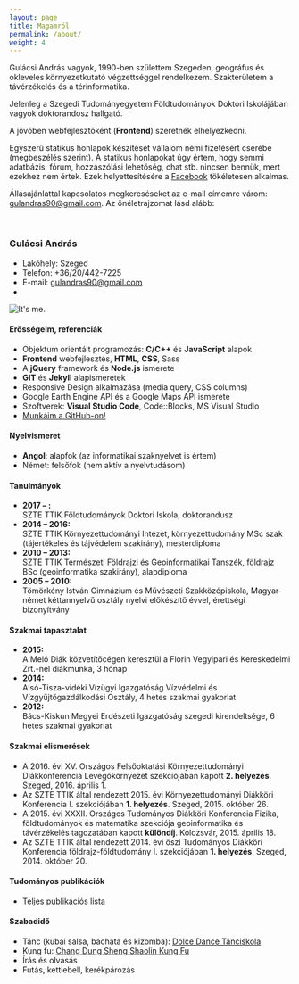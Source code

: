 ```yaml
---
layout: page
title: Magamról
permalink: /about/
weight: 4
---
```


Gulácsi András vagyok, 1990-ben születtem Szegeden, geográfus és okleveles környezetkutató végzettséggel rendelkezem. Szakterületem a távérzékelés és a térinformatika.

Jelenleg a Szegedi Tudományegyetem Földtudományok Doktori Iskolájában vagyok doktorandosz hallgató.

A jövőben webfejlesztőként (**Frontend**) szeretnék elhelyezkedni.


Egyszerű statikus honlapok készítését vállalom némi fizetésért cserébe (megbeszélés szerint). A statikus honlapokat úgy értem, hogy semmi adatbázis, fórum, hozzászólási lehetőség, chat stb. nincsen bennük, mert ezekhez nem értek. Ezek helyettesítésére a [Facebook](https://www.facebook.com/) tökéletesen alkalmas.


Állásajánlattal kapcsolatos megkereséseket az e-mail címemre várom: [gulandras90@gmail.com](mailto:gulandras90@gmail.com). Az önéletrajzomat lásd alább:


<br/>

### Gulácsi András

<div class="table-columns">
    <ul>
        <li>Lakóhely: Szeged</li>
        <li>Telefon: +36/20/442-7225</li>
        <li>E-mail: <a title="Az e-mail címem" href="mailto:gulandras90@gmail.com">gulandras90@gmail.com</a></li>
        <li id="age"></li>
    </ul>
    <span>
    <img class="profile-picture" src="{{ site.url}}/assets/me-min.jpg" alt="It's me."/></span>
</div>

<script type="text/javascript">
/*global document */
/* Calculate my age. */
function getAge(year, month, day, id) {
    "use strict";
    var now = new Date();
    var then = new Date(year, month, day);
    var nowYear = now.getFullYear();
    var age = nowYear - then.getFullYear() - 1;
    var nowMonth = now.getMonth();
    var nowDay = now.getDate();
    if (nowMonth >= month && nowDay >= day) {
        age += 1;
        document.getElementById(id).innerHTML = "Életkor: " + age;
    } else {
        document.getElementById(id).innerHTML = "Életkor: " + age;
    }
    return;
}
</script>
<script>window.onload = getAge(1990, 8, 2,"age");</script>

<h4>Erősségeim, referenciák</h4>
<ul class="lista">
	<li>Objektum orientált programozás: <strong>C/C++</strong> és <strong>JavaScript</strong> alapok</li>
    <li><strong>Frontend</strong> webfejlesztés, <strong>HTML</strong>, <strong>CSS</strong>, Sass</li>
    <li>A <strong>jQuery</strong> framework és <strong>Node.js</strong> ismerete</li>
    <li><strong>GIT</strong> és <strong>Jekyll</strong> alapismeretek</li>
    <li>Responsive Design alkalmazása (media query, CSS columns)</li>
    <li>Google Earth Engine API és a Google Maps API ismerete</li>
    <li>Szoftverek: <strong>Visual Studio Code</strong>, Code::Blocks, MS Visual Studio </li>
	<li><a href="https://github.com/SalsaBoy990/MyWorks" target="_blank">Munkáim a GitHub-on!</a></li>
</ul>

<h4>Nyelvismeret</h4>
<ul class="lista">
    <li><strong>Angol</strong>: alapfok (az informatikai szaknyelvet is értem)</li>
	<li>Német: felsőfok (nem aktív a nyelvtudásom) </li>
</ul>

<h4>Tanulmányok</h4>
<ul class="lista">
	<li><strong>2017 – :</strong><br />SZTE TTIK Földtudományok Doktori Iskola, doktorandusz</li>
	<li><strong>2014 – 2016:</strong><br />SZTE TTIK Környezettudományi Intézet, környezettudomány MSc szak (tájértékelés és tájvédelem szakirány), mesterdiploma</li>
	<li><strong>2010 – 2013:</strong><br />SZTE TTIK Természeti Földrajzi és Geoinformatikai Tanszék, földrajz BSc (geoinformatika szakirány), alapdiploma</li>
	<li><strong>2005 – 2010:</strong><br />Tömörkény István Gimnázium és Művészeti Szakközépiskola, Magyar-német kéttannyelvű osztály nyelvi előkészítő évvel, érettségi bizonyítvány</li>
</ul>

<h4>Szakmai tapasztalat</h4>
<ul class="lista">
	<li><strong>2015:</strong><br />A Meló Diák közvetítőcégen keresztül a Florin Vegyipari és Kereskedelmi Zrt.-nél diákmunka, 3 hónap</li>
	<li><strong>2014:</strong><br />Alsó-Tisza-vidéki Vízügyi Igazgatóság Vízvédelmi és Vízgyűjtőgazdálkodási Osztály, 4 hetes szakmai gyakorlat</li>
	<li><strong>2012:</strong><br />Bács-Kiskun Megyei Erdészeti Igazgatóság szegedi kirendeltsége, 6 hetes szakmai gyakorlat</li>
</ul>

<h4>Szakmai elismerések</h4>
<ul class="lista">
	<li>A 2016. évi XV. Országos Felsőoktatási Környezettudományi Diákkonferencia Levegőkörnyezet szekciójában kapott <strong>2. helyezés</strong>. Szeged, 2016. április 1.</li>
	<li>Az SZTE TTIK által rendezett 2015. évi Környezettudományi Diákköri Konferencia I. szekciójában <strong>1. helyezés</strong>. Szeged, 2015. október 26.</li>
	<li>A 2015. évi XXXII. Országos Tudományos Diákköri Konferencia Fizika, földtudományok és matematika szekciója geoinformatika és távérzékelés tagozatában kapott <strong>különdíj</strong>. Kolozsvár, 2015. április 18.</li>
	<li>Az SZTE TTIK által rendezett 2014. évi őszi Tudományos Diákköri Konferencia földrajz-földtudomány I. szekciójában <strong>1. helyezés</strong>. Szeged, 2014. október 20.</li>
</ul>

<h4>Tudományos publikációk</h4>
<ul class="lista">
	<li><a href="https://vm.mtmt.hu//search/slist.php?nwi=1&inited=1&ty_on=1&url_on=1&cite_type=2&orderby=3D1a&location=mtmt&stn=1&AuthorID=10059234" target="_blank">Teljes publikációs lista</a></li>
</ul>

<h4>Szabadidő</h4>
<ul class="lista">
	<li>Tánc (kubai salsa, bachata és kizomba): <a title="A Dolce Dance Tánciskola facebook oldala" href="https://www.facebook.com/dolce.dance.salsa.tanciskola/?fref=ts" target="_blank">Dolce Dance Tánciskola</a></li>
	<li>Kung fu: <a title="A kung fu iskola facebook oldala" href="https://www.facebook.com/Szegedi-Shaolin-Kung-Fu-Iskola-122359341211967/?fref=ts" target="_blank">Chang Dung Sheng Shaolin Kung Fu</a></li>
	<li>Írás és olvasás</li>
	<li>Futás, kettlebell, kerékpározás</li>		
</ul>

